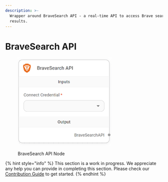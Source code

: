 ```yaml
---
description: >-
  Wrapper around BraveSearch API - a real-time API to access Brave search
  results.
---
```


# BraveSearch API

<figure><img src="../../../.gitbook/assets/image (3) (1).png" alt="" width="299"><figcaption><p>BraveSearch API Node</p></figcaption></figure>

{% hint style="info" %}
This section is a work in progress. We appreciate any help you can provide in completing this section. Please check our [Contribution Guide](https://toi500.gitbook.io/flowise-docs/\~/changes/8jXR0fgKTRRTOfbueBkZ/contributing) to get started.
{% endhint %}
